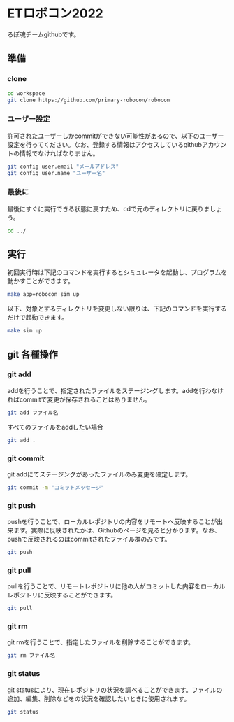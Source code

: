 # ETロボコン2022
ろぼ魂チームgithubです。

## 準備

### clone
```bash
cd workspace
git clone https://github.com/primary-robocon/robocon
```

### ユーザー設定
許可されたユーザーしかcommitができない可能性があるので、以下のユーザー設定を行ってください。なお、登録する情報はアクセスしているgithubアカウントの情報でなければなりません。
```bash
git config user.email "メールアドレス"
git config user.name "ユーザー名"
```

### 最後に
最後にすぐに実行できる状態に戻すため、cdで元のディレクトリに戻りましょう。
```bash
cd ../
```

## 実行
初回実行時は下記のコマンドを実行するとシミュレータを起動し、プログラムを動かすことができます。
```bash
make app=robocon sim up
```
以下、対象とするディレクトリを変更しない限りは、下記のコマンドを実行するだけで起動できます。
```bash
make sim up
```

## git 各種操作

### git add
addを行うことで、指定されたファイルをステージングします。addを行わなければcommitで変更が保存されることはありません。
```bash
git add ファイル名
```
すべてのファイルをaddしたい場合
```bash
git add .
```

### git commit
git addにてステージングがあったファイルのみ変更を確定します。
```bash
git commit -m "コミットメッセージ"
```

### git push
pushを行うことで、ローカルレポジトリの内容をリモートへ反映することが出来ます。実際に反映されたかは、Githubのページを見ると分かります。なお、pushで反映されるのはcommitされたファイル群のみです。
```bash
git push
```

### git pull
pullを行うことで、リモートレポジトリに他の人がコミットした内容をローカルレポジトリに反映することができます。
```bash
git pull
```

### git rm
git rmを行うことで、指定したファイルを削除することができます。
```bash
git rm ファイル名
```

### git status
git statusにより、現在レポジトリの状況を調べることができます。ファイルの追加、編集、削除などをの状況を確認したいときに使用されます。
```bash
git status
```

<!--
編集者
杉本
-->